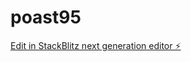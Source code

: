 # poast95

[Edit in StackBlitz next generation editor ⚡️](https://stackblitz.com/~/github.com/pizzamiheart/poast95)